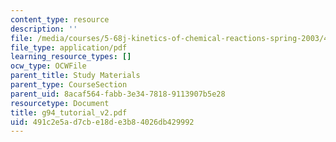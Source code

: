 ```yaml
---
content_type: resource
description: ''
file: /media/courses/5-68j-kinetics-of-chemical-reactions-spring-2003/491c2e5ad7cbe18de3b84026db429992_g94_tutorial_v2.pdf
file_type: application/pdf
learning_resource_types: []
ocw_type: OCWFile
parent_title: Study Materials
parent_type: CourseSection
parent_uid: 8acaf564-fabb-3e34-7818-9113907b5e28
resourcetype: Document
title: g94_tutorial_v2.pdf
uid: 491c2e5a-d7cb-e18d-e3b8-4026db429992
---
```

